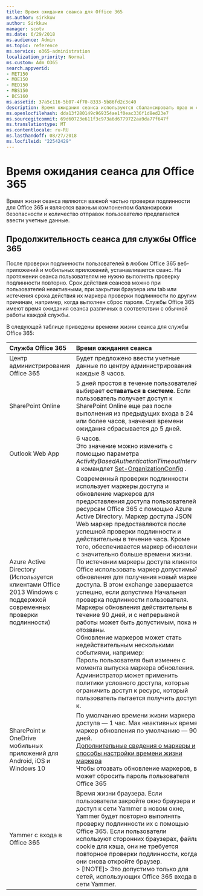 ```yaml
---
title: Время ожидания сеанса для Office 365
ms.author: sirkkuw
author: Sirkkuw
manager: scotv
ms.date: 6/29/2018
ms.audience: Admin
ms.topic: reference
ms.service: o365-administration
localization_priority: Normal
ms.custom: Adm_O365
search.appverid:
- MET150
- MOE150
- MED150
- MBS150
- BCS160
ms.assetid: 37a5c116-5b07-4f70-8333-5b86fd2c3c40
description: Время ожидания сеанса используются сбалансировать прав и специальных возможностей в клиентских приложениях Office 365.
ms.openlocfilehash: dda13f280149c969354ae1f0eac336f1d8ed23e7
ms.sourcegitcommit: 69d60723e611f3c973a6d6779722aa9da77f647f
ms.translationtype: MT
ms.contentlocale: ru-RU
ms.lasthandoff: 08/27/2018
ms.locfileid: "22542429"
---
```

# <a name="session-timeouts-for-office-365"></a>Время ожидания сеанса для Office 365

Время жизни сеанса являются важной частью проверки подлинности для Office 365 и являются важным компонентом балансировки безопасности и количество отправок пользователю предлагается ввести учетные данные.
  
## <a name="session-times-for-office-365-services"></a>Продолжительность сеанса для службы Office 365

После проверки подлинности пользователей в любом Office 365 веб-приложений и мобильных приложений, устанавливается сеанс. На протяжении сеанса пользователям не нужно выполнять проверку подлинности повторно. Срок действия сеансов можно при пользователей неактивными, при закрытии браузера или tab или истечения срока действия их маркера проверки подлинности по другим причинам, например, когда выполнен сброс пароля. Службы Office 365 имеют время ожидания сеанса различных в соответствии с обычной работы каждой службы.
  
В следующей таблице приведены времени жизни сеанса для службы Office 365:
  
|**Служба Office 365**|**Время ожидания сеанса**|
|:-----|:-----|
|Центр администрирования Office 365  <br/> |Будет предложено ввести учетные данные по центру администрирования каждые 8 часов.  <br/> |
|SharePoint Online  <br/> |5 дней простоя в течение пользователей выбирает **оставаться в системе**. Если пользователь получает доступ к SharePoint Online еще раз после выполнения из предыдущих входа в 24 или более часов, значения времени ожидания сбрасывается до 5 дней.<br/> |
|Outlook Web App  <br/> |6 часов.  <br/> Это значение можно изменить с помощью параметра _ActivityBasedAuthenticationTimeoutInterval_ в командлет [Set-OrganizationConfig](https://go.microsoft.com/fwlink/p/?LinkId=615378) .  <br/> |
|Azure Active Directory  <br/> (Используется клиентами Office 2013 Windows с поддержкой современных проверки подлинности)  <br/> | Современный проверки подлинности использует маркеры доступа и обновление маркеров для предоставления доступа пользователей к ресурсам Office 365 с помощью Azure Active Directory. Маркер доступа JSON Web маркер предоставляются после успешной проверки подлинности и действительны в течение часа. Кроме того, обеспечивается маркер обновления с значительно больше времени жизни. По истечении маркеры доступа клиентов Office использовать маркер допустимый обновления для получения новый маркер доступа. В этом exchange завершается успешно, если допустима Начальная проверка подлинности пользователя.  <br/>  Маркеры обновления действительны в течение 90 дней, и с непрерывной работы может быть допустимым, пока не отозваны.  <br/>  Обновление маркеров может стать недействительным несколькими событиями, например:  <br/>  Пароль пользователя был изменен с момента выпуска маркера обновления.  <br/>  Администратор может применить политики условного доступа, которые ограничить доступ к ресурс, который пользователь пытается получить доступ к.  <br/> |
|SharePoint и OneDrive мобильных приложений для Android, iOS и Windows 10  <br/> |По умолчанию времени жизни маркера доступа — 1 час. Max неактивных время маркер обновления по умолчанию — 90 дней.<br/> [Дополнительные сведения о маркеры и способы настройки времени жизни маркера](https://docs.microsoft.com/en-us/azure/active-directory/active-directory-configurable-token-lifetimes) <br/> Чтобы отозвать обновление маркеров, вы может сбросить пароль пользователя Office 365  <br/> |
|Yammer с входа в Office 365  <br/> |Время жизни браузера. Если пользователи закройте окно браузера и доступ к сети Yammer в новом окне, Yammer будет повторно выполнять проверку подлинности их с помощью Office 365. Если пользователи используют сторонних браузерах, файлы cookie для кэша, они не требуется повторное проверки подлинности, когда они снова откройте браузер.<br/> > [!NOTE]> Это допустимо только для сетей, использующих Office 365 входа в сети Yammer.           |
   

